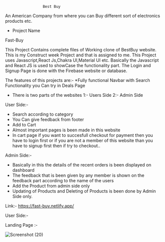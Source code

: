                      Best Buy

An American Company from where you can Buy different sort of electronics products etc.

* Project Name 

 Fast-Buy
 
 This Project Contains complete files of Working clone of BestBuy website. This is my Construct week Project and that is assigned to me. This Project uses 
 Javascript,React Js,Chakra UI,Material UI etc. Basically the Javascript and React JS is used to showCase the functionality part. The Login and Signup Page is
 done with the Firebase website or database.
 
 
 
The features of this projects are:-
*Fully functional Navbar with Search Functionality you Can try in Deals Page
* There is two parts of the websites
1:- Users Side
2:- Admin Side

User Side:-
* Search according to category
* You Can give feedback from footer
* Add to Cart
* Almost important pages is been made in this website
* In cart page if you want to succesfull checkout for payment then you have to login first or if you are not a member of this website than you have to signup first then if try to checkout..

Admin Side:-
* Basically in this the details of the recent orders is been displayed on dashboard
* The feedback that is been given by any member is shown on the feedback part according to the name of the users
* Add the Product from admin side only
* Updating of Products and Deleting of Products is been done by Admin Side only.


Link:- https://fast-buy.netlify.app/



User Side:- 

Landing Page :- 

![Screenshot (20)](https://user-images.githubusercontent.com/110033165/208610471-ee2b5d62-b5e1-454a-aabd-cd3320ab40a3.png)

